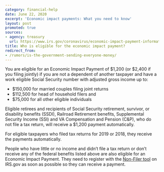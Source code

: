 ```yaml
---
category: financial-help
date: June 22, 2020
excerpt: 'Economic impact payments: What you need to know'
layout: post
promoted: true
sources:
- agency: treasury
  url: https://www.irs.gov/coronavirus/economic-impact-payment-information-center
title: Who is eligible for the economic impact payment?
redirect_from: 
- /rumors/is-the-government-sending-everyone-money/
---
```


You are eligible for an Economic Impact Payment of $1,200 (or $2,400 if you filing jointly) if you are not a dependent of another taxpayer and have a work eligible Social Security number with adjusted gross income up to:
* $150,000 for married couples filing joint returns
* $112,500 for head of household filers and
* $75,000 for all other eligible individuals

Eligible retirees and recipients of Social Security retirement, survivor, or disability benefits (SSDI), Railroad Retirement benefits, Supplemental Security Income (SSI) and VA Compensation and Pension (C&P), who do not file a tax return, will receive a $1,200 payment automatically.

For eligible taxpayers who filed tax returns for 2019 or 2018, they receive the payments automatically. 

People who have little or no income and didn’t file a tax return or don’t receive any of the federal benefits listed above are also eligible for an Economic Impact Payment. They need to register with the [Non-Filer tool](https://www.irs.gov/coronavirus/non-filers-enter-payment-info-here) on IRS.gov as soon as possible so they can receive a payment.